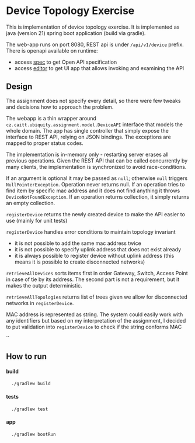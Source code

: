 # Device Topology Exercise

This is implementation of device topology exercise. It is implemented as java (version 21) spring boot application
(build via gradle).

The web-app runs on port 8080, REST api is under `/api/v1/device` prefix. There is openapi available on runtime:

- access [spec](http://localhost:8080/v3/api-docs) to get Open API specification
- access [editor](http://localhost:8080/swagger-ui.html) to get UI app that allows invoking and examining the API

## Design

The assignment does not specify every detail, so there were few tweaks and decisions how to approach the problem.

The webapp is a thin wrapper around `cz.caitt.ubiquity.assignment.model.DeviceAPI` interface that models the whole
domain. The app has single controller that simply expose the interface to REST API, relying on JSON bindings. The
exceptions are mapped to proper status codes.

The implementation is in-memory only - restarting server erases all previous operations. Given the REST API that can be
called concurrently by many clients, the implementation is synchronized to avoid race-conditions.

If an argument is optional it may be passed as `null`; otherwise `null` triggers `NullPointerException`. Operation never
returns null. If an operation tries to find item by specific mac address and it does not find anything it throws
`DeviceNotFoundException`. If an operation returns collection, it simply returns an empty collection.

`registerDevice` returns the newly created device to make the API easier to use (mainly for unit tests)

`registerDevice` handles error conditions to maintain topology invariant

- it is not possible to add the same mac address twice
- it is not possible to specify uplink address that does not exist already
- it is always possible to register device without uplink address (this means it is possible to create disconnected
  networks)

`retrieveAllDevices` sorts items first in order Gateway, Switch, Access Point in case of tie by its address. The second
part is not a requirement, but it makes the output deterministic.

`retrieveAllTopologies` returns list of trees given we allow for disconnected networks in `registerDevice`.

MAC address is represented as string. The system could easily work with any identifiers but based on my interpretation
of the assignment, I decided to put validation into `registerDevice` to check if the string conforms MAC

``

## How to run

#### build

```shell
  ./gradlew build
```

#### tests

```shell
  ./gradlew test
```

#### app

```shell
  ./gradlew bootRun
```
